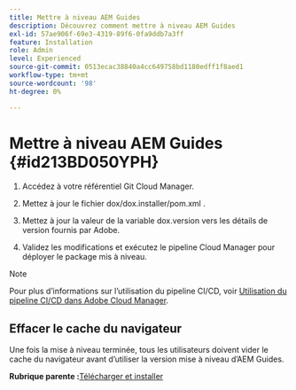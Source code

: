 ```yaml
---
title: Mettre à niveau AEM Guides
description: Découvrez comment mettre à niveau AEM Guides
exl-id: 57ae906f-69e3-4319-89f6-0fa9ddb7a3ff
feature: Installation
role: Admin
level: Experienced
source-git-commit: 0513ecac38840a4cc649758bd1180edff1f8aed1
workflow-type: tm+mt
source-wordcount: '98'
ht-degree: 0%

---
```


# Mettre à niveau AEM Guides {#id213BD050YPH}

1. Accédez à votre référentiel Git Cloud Manager.

1. Mettez à jour le fichier dox/dox.installer/pom.xml .

1. Mettez à jour la valeur de la variable dox.version vers les détails de version fournis par Adobe.

1. Validez les modifications et exécutez le pipeline Cloud Manager pour déployer le package mis à niveau.


>[!NOTE]
>
> Pour plus d’informations sur l’utilisation du pipeline CI/CD, voir [Utilisation du pipeline CI/CD dans Adobe Cloud Manager](https://experienceleague.adobe.com/docs/experience-manager-learn/foundation/cloud-manager/use-the-cicd-pipeline-in-cloud-manager-for-aem.html?lang=fr).

## Effacer le cache du navigateur

Une fois la mise à niveau terminée, tous les utilisateurs doivent vider le cache du navigateur avant d’utiliser la version mise à niveau d’AEM Guides.

**Rubrique parente :**&#x200B;[ Télécharger et installer](download-install.md)
